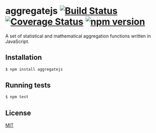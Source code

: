 # aggregatejs [![Build Status](https://travis-ci.org/yefremov/aggregatejs.svg?branch=master)](https://travis-ci.org/yefremov/aggregatejs) [![Coverage Status](https://coveralls.io/repos/github/yefremov/aggregatejs/badge.svg?branch=master)](https://coveralls.io/github/yefremov/aggregatejs?branch=master) [![npm version](https://badge.fury.io/js/aggregatejs.svg)](https://badge.fury.io/js/aggregatejs)

A set of statistical and mathematical aggregation functions written in JavaScript.

## Installation

```bash
$ npm install aggregatejs
```

## Running tests

```bash
$ npm test
```

## License

[MIT](LICENSE)
